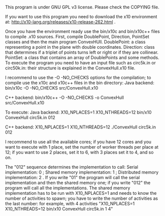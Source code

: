 This program is under GNU GPL v3 license.
Please check the COPYING file.

If you want to use this program you need to download the x10 environment at:
http://x10-lang.org/releases/x10-release-262.html .

Once you have the environment ready use the bin/x10c and bin/x10c++ files to compile .x10 sources.
First, compile DoublePoint, Direction, PointSet classes and then the main program ConvexHUll.
DoublePoint: a class representing a point in the plane with double coordinates.
Direction: class that determines if a triplet of points turns left or right or if they are collinear.
PointSet: a class that contains an array of DoublePoints and some methods.
To execute the program you need to have an input file such as circ5k.in or circ50k.in: their structure is explained in the ConvexHull.x10 file.

I recommend to use the -O -NO_CHECKS options for the compilation; to compile use the x10c and x10c++ files in the bin directory:
Java backend:
bin/x10c -O -NO_CHECKS src/ConvexHull.x10

C++ backend:
bin/x10c++ -O -NO_CHECKS -o ConvexHull src/ConvexHull.x10


To execute:
Java backend:
X10_NPLACES=1 X10_NTHREADS=12 bin/x10 ConvexHull circ5k.in 012

C++ backend:
X10_NPLACES=1 X10_NTHREADS=12 ./ConvexHull circ5k.in 012

I recommend to use all the available cores; if you have 12 cores and you want to execute with 1 place, set the number of worker threads per place at 12;
if you want to use 2 places, set it to 6, with 3 places set it to 4, and so on.

The "012" sequence determines the implementation to call:
Serial implementation: 0 ;
Shared memory implementation: 1 ;
Distributed memory implementation: 2 .
If you write "01" the program will call the serial implementation and then the shared memory one; if you write "012" the program will call all the implementations.
The shared memory implementation has to be run with X10_NPLACES=1 and needs to know the number of activities to spawn;
you have to write the number of activities as the last number: for example, with 4 activities "X10_NPLACES=1 X10_NTHREADS=12 bin/x10 ConvexHull circ5k.in 1 4"

